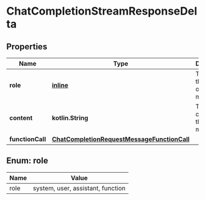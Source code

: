 
# ChatCompletionStreamResponseDelta

## Properties
Name | Type | Description | Notes
------------ | ------------- | ------------- | -------------
**role** | [**inline**](#Role) | The role of the author of this message. |  [optional]
**content** | **kotlin.String** | The contents of the chunk message. |  [optional]
**functionCall** | [**ChatCompletionRequestMessageFunctionCall**](ChatCompletionRequestMessageFunctionCall.md) |  |  [optional]


<a id="Role"></a>
## Enum: role
Name | Value
---- | -----
role | system, user, assistant, function



